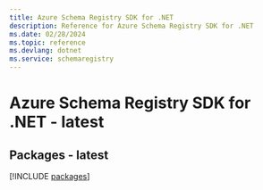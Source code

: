 ```yaml
---
title: Azure Schema Registry SDK for .NET
description: Reference for Azure Schema Registry SDK for .NET
ms.date: 02/28/2024
ms.topic: reference
ms.devlang: dotnet
ms.service: schemaregistry
---
```

# Azure Schema Registry SDK for .NET - latest
## Packages - latest
[!INCLUDE [packages](schema-registry-index.md)]